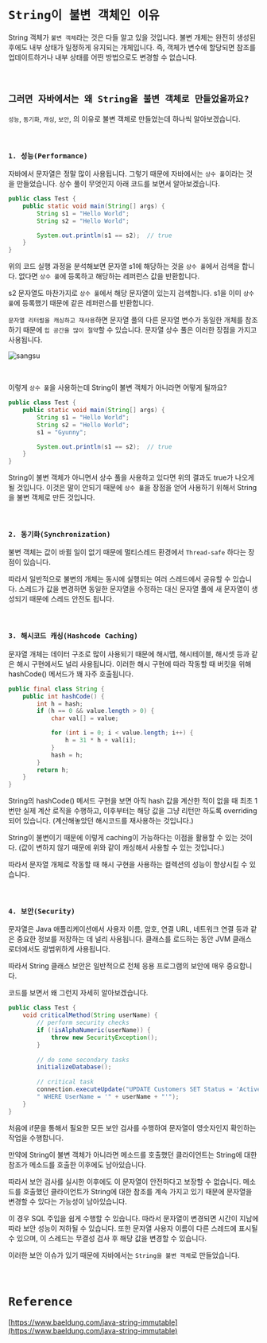# `String이 불변 객체인 이유`

String 객체가 `불변 객체`라는 것은 다들 알고 있을 것입니다. 불변 개체는 완전히 생성된 후에도 내부 상태가 일정하게 유지되는 개체입니다. 
즉, 객체가 변수에 할당되면 참조를 업데이트하거나 내부 상태를 어떤 방법으로도 변경할 수 없습니다. 

<br>

## `그러면 자바에서는 왜 String을 불변 객체로 만들었을까요?`

`성능`, `동기화`, `캐싱`, `보안`, 의 이유로 불변 객체로 만들었는데 하나씩 알아보겠습니다. 

<br>

### `1. 성능(Performance)`

자바에서 문자열은 정말 많이 사용됩니다. 그렇기 때문에 자바에서는 `상수 풀`이라는 것을 만들었습니다. 상수 풀이 무엇인지 아래 코드를 보면서 알아보겠습니다.

```java
public class Test {
    public static void main(String[] args) {
        String s1 = "Hello World";
        String s2 = "Hello World";

        System.out.println(s1 == s2);  // true
    }
}
```

위의 코드 실행 과정을 분석해보면 문자열 s1에 해당하는 것을 `상수 풀`에서 검색을 합니다. 없다면 `상수 풀`에 등록하고 해당하는 레퍼런스 값을 반환합니다.

s2 문자열도 마찬가지로 `상수 풀`에서 해당 문자열이 있는지 검색합니다. s1을 이미 `상수 풀`에 등록했기 때문에 같은 레퍼런스를 반환합니다. 

`문자열 리터럴을 캐싱하고 재사용`하면 문자열 풀의 다른 문자열 변수가 동일한 개체를 참조하기 때문에 `힙 공간을 많이 절약`할 수 있습니다. 문자열 상수 풀은 이러한 장점을 가지고 사용됩니다.

![sangsu](https://www.baeldung.com/wp-content/uploads/2018/08/Why_String_Is_Immutable_In_Java.jpg)

<br>

이렇게 `상수 풀`을 사용하는데 String이 불변 객체가 아니라면 어떻게 될까요?

```java
public class Test {
    public static void main(String[] args) {
        String s1 = "Hello World";
        String s2 = "Hello World";
        s1 = "Gyunny";

        System.out.println(s1 == s2);  // true
    }
}
```

String이 불변 객체가 아니면서 상수 풀을 사용하고 있다면 위의 결과도 true가 나오게 될 것입니다. 이것은 말이 안되기 때문에 `상수 풀`을 장점을 얻어 사용하기 위해서 String을 불변 객체로 만든 것입니다. 

<br>

### `2. 동기화(Synchronization)`

불변 객체는 값이 바뀔 일이 없기 때문에 멀티스레드 환경에서 `Thread-safe` 하다는 장점이 있습니다. 

따라서 일반적으로 불변의 개체는 동시에 실행되는 여러 스레드에서 공유할 수 있습니다. 스레드가 값을 변경하면 동일한 문자열을 수정하는 대신 문자열 풀에 새 문자열이 생성되기 때문에 스레드 안전도 됩니다. 

<br>

### `3. 해시코드 캐싱(Hashcode Caching)`

문자열 개체는 데이터 구조로 많이 사용되기 때문에 해시맵, 해시테이블, 해시셋 등과 같은 해시 구현에서도 널리 사용됩니다. 이러한 해시 구현에 따라 작동할 때 버킷을 위해 hashCode() 메서드가 꽤 자주 호출됩니다.

```java
public final class String {
    public int hashCode() {
        int h = hash;
        if (h == 0 && value.length > 0) {
            char val[] = value;

            for (int i = 0; i < value.length; i++) {
                h = 31 * h + val[i];
            }
            hash = h;
        }
        return h;
    }
}
```

String의 hashCode() 메서드 구현을 보면 아직 hash 값을 계산한 적이 없을 때 최초 1번만 실제 계산 로직을 수행하고, 이후부터는 해당 값을 그냥 리턴만 하도록 overriding 되어 있습니다.
(계산해놓았던 해시코드를 재사용하는 것입니다.)

String이 불변이기 때문에 이렇게 caching이 가능하다는 이점을 활용할 수 있는 것이다. (값이 변하지 않기 때문에 위와 같이 캐싱해서 사용할 수 있는 것입니다.)

따라서 문자열 개체로 작동할 때 해시 구현을 사용하는 컬렉션의 성능이 향상시킬 수 있습니다.

<br>

### `4. 보안(Security)`

문자열은 Java 애플리케이션에서 사용자 이름, 암호, 연결 URL, 네트워크 연결 등과 같은 중요한 정보를 저장하는 데 널리 사용됩니다. 클래스를 로드하는 동안 JVM 클래스 로더에서도 광범위하게 사용됩니다.

따라서 String 클래스 보안은 일반적으로 전체 응용 프로그램의 보안에 매우 중요합니다. 

코드를 보면서 왜 그런지 자세히 알아보겠습니다. 

```java
public class Test {
    void criticalMethod(String userName) {
        // perform security checks
        if (!isAlphaNumeric(userName)) {
            throw new SecurityException(); 
        }
	
        // do some secondary tasks
        initializeDatabase();
	
        // critical task
        connection.executeUpdate("UPDATE Customers SET Status = 'Active' " +
        " WHERE UserName = '" + userName + "'");
    }
}
```

처음에 if문을 통해서 필요한 모든 보안 검사를 수행하여 문자열이 영숫자인지 확인하는 작업을 수행합니다. 

만약에 String이 불변 객체가 아니라면 메소드를 호출했던 클라이언트는 String에 대한 참조가 메소드를 호출한 이후에도 남아있습니다. 

따라서 보안 검사를 실시한 이후에도 이 문자열이 안전하다고 보장할 수 없습니다. 메소드를 호출했던 클라이언트가 String에 대한 참조를 계속 가지고 있기 때문에 문자열을 변경할 수 있다는 가능성이 남아있습니다.

이 경우 SQL 주입을 쉽게 수행할 수 있습니다. 따라서 문자열이 변경되면 시간이 지남에 따라 보안 성능이 저하될 수 있습니다.
또한 문자열 사용자 이름이 다른 스레드에 표시될 수 있으며, 이 스레드는 무결성 검사 후 해당 값을 변경할 수 있습니다.

이러한 보안 이슈가 있기 때문에 자바에서는 `String을 불변 객체`로 만들었습니다. 

<br>

# `Reference`

[https://www.baeldung.com/java-string-immutable](https://www.baeldung.com/java-string-immutable)